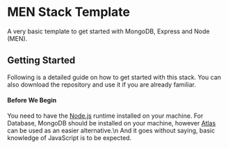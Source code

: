 # MEN Stack Template
A very basic template to get started with MongoDB, Express and Node (MEN).

## Getting Started
Following is a detailed guide on how to get started with this stack.
You can also download the repository and use it if you are already familiar.

#### Before We Begin
You need to have the [Node.js](https://nodejs.org/en/) runtime installed on your machine. For Database, MongoDB should be installed on your machine, however [Atlas](https://www.mongodb.com/atlas/database) can be used as an easier alternative.\n
And it goes without saying, basic knowledge of JavaScript is to be expected.
